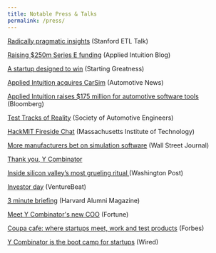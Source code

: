 ```yaml
---
title: Notable Press & Talks
permalink: /press/
---
```


<a href="https://youtu.be/o2kf4VjnknA?si=g3GW0aLMDYh-5FMk">Radically pragmatic insights</a> (Stanford ETL Talk)

<a href="https://www.appliedintuition.com/blog/series-e">Raising $250m Series E funding</a> (Applied Intuition Blog)

<a href="https://greatness.floodgate.com/episodes/qasar-younis-and-peter-ludwig-of-applied-intuition-a-startup-with-design-in-mind">A startup designed to win</a> (Starting Greatness)

<a href="https://www.autonews.com/suppliers/software-tools-provider-applied-intuition-buys-company-behind-carsim">Applied Intuition acquires CarSim</a> (Automotive News)

<a href="https://www.bloomberg.com/news/articles/2021-11-11/google-vets-raise-175-million-for-automotive-software-tools">Applied Intuition raises $175 million for automotive software tools</a> (Bloomberg)

<a href="https://www.sae.org/podcasts/tomorrow-today/episodes/applied-intuition-and-the-simulated-road">Test Tracks of Reality</a> (Society of Automotive Engineers)

<a href="https://youtu.be/Uk5cLTB_PLI?si=9Qm-BgIN46lZcf27"> HackMIT Fireside Chat</a> (Massachusetts Institute of Technology)

<a href="https://www.wsj.com/articles/more-manufacturers-bet-on-simulation-software-11582240105"> More manufacturers bet on simulation software</a> (Wall Street Journal)

<a href="https://www.facebook.com/qasar/posts/10154710776519865"> Thank you, Y Combinator</a>

<a href="https://www.washingtonpost.com/news/the-switch/wp/2016/08/29/inside-one-of-silicon-valleys-most-celebrated-rituals-raising-cash/">Inside silicon valley’s most grueling ritual </a> (Washington Post)

<a href="http://venturebeat.com/2016/07/07/y-combinator-will-hold-an-investor-day-for-meetings-with-startups-after-demo-day/">Investor day</a> (VentureBeat)

<a href="https://www.alumni.hbs.edu/stories/Pages/story-impact.aspx?num=5765">3 minute briefing</a> (Harvard Alumni Magazine)

<a href="http://fortune.com/2015/08/26/meet-y-combinators-new-coo/">Meet Y Combinator's new COO</a> (Fortune)

<a href="http://www.forbes.com/sites/tomiogeron/2011/11/16/coupa-cafe-where-startups-meet-work-and-test-products/">Coupa cafe: where startups meet, work and test products</a> (Forbes)

<a href="https://www.wired.com/2011/05/ff_ycombinator/">Y Combinator is the boot camp for startups</a> (Wired)







